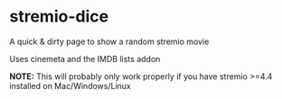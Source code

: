 # stremio-dice

A quick & dirty page to show a random stremio movie

Uses cinemeta and the IMDB lists addon

**NOTE:** This will probably only work properly if you have stremio >=4.4 installed on Mac/Windows/Linux
